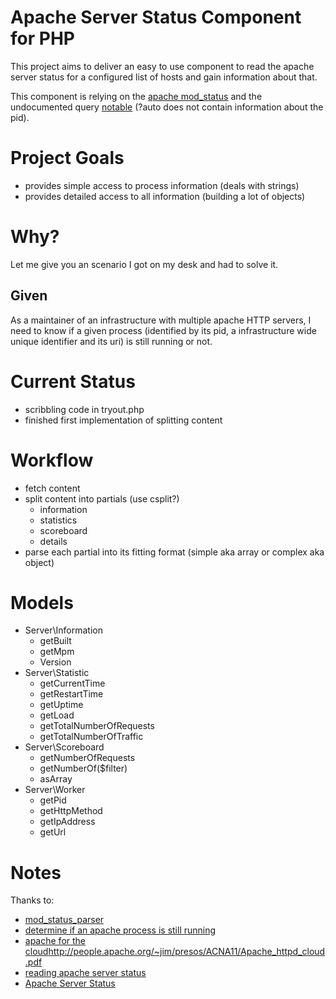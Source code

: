 # Apache Server Status Component for PHP

This project aims to deliver an easy to use component to read the apache server status for a configured list of hosts and gain information about that.

This component is relying on the [apache mod_status](https://httpd.apache.org/docs/2.2/mod/mod_status.html) and the undocumented query [notable](https://www.cyberciti.biz/faq/apache-server-status/) (?auto does not contain information about the pid).

# Project Goals

* provides simple access to process information (deals with strings)
* provides detailed access to all information (building a lot of objects)

# Why?

Let me give you an scenario I got on my desk and had to solve it.

## Given

As a maintainer of an infrastructure with multiple apache HTTP servers, I need to know if a given process (identified by its pid, a infrastructure wide unique identifier and its uri) is still running or not.

# Current Status

* scribbling code in tryout.php
* finished first implementation of splitting content

# Workflow

* fetch content
* split content into partials (use csplit?)
    * information
    * statistics
    * scoreboard
    * details
* parse each partial into its fitting format (simple aka array or complex aka object)

# Models

* Server\Information
    * getBuilt
    * getMpm
    * Version
* Server\Statistic
    * getCurrentTime
    * getRestartTime
    * getUptime
    * getLoad
    * getTotalNumberOfRequests
    * getTotalNumberOfTraffic
* Server\Scoreboard
    * getNumberOfRequests
    * getNumberOf($filter)
    * asArray
* Server\Worker
    * getPid
    * getHttpMethod
    * getIpAddress
    * getUrl

# Notes

Thanks to:
* [mod_status_parser](https://github.com/nikos-glikis/mod_status_parser)
* [determine if an apache process is still running](http://artodeto.bazzline.net/archives/846-determine-if-an-apache-process-is-still-running-via-bash-to-prevent-multiple-instances-running.html)
* [apache for the cloud]()http://people.apache.org/~jim/presos/ACNA11/Apache_httpd_cloud.pdf
* [reading apache server status](https://answers.splunk.com/answers/28058/reading-apache-server-status-output.html)
* [Apache Server Status](https://www.phpclasses.org/browse/file/17516.html)
